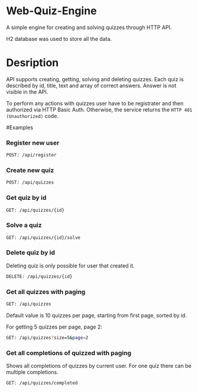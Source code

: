 # Web-Quiz-Engine
A simple engine for creating and solving quizzes through HTTP API.

H2 database was used to store all the data.

# Desription

API supports creating, getting, solving and deleting quizzes. Each quiz is described by id, title, text and array of correct answers. Answer is not visible in the API.

To perform any actions with quizzes user have to be registrater and then authorized via HTTP Basic Auth. Otherwise, the service returns the `HTTP 401 (Unauthorized)` code.

#Examples

### Register new user
```sh
POST: /api/register
```

### Create new quiz
```sh
POST: /api/quizzes
```

### Get quiz by id

```sh
GET: /api/quizzes/{id}
```

### Solve a quiz

```sh
GET: /api/quizzes/{id}/solve
```

### Delete quiz by id

Deleting quiz is only possible for user that created it.

```sh
DELETE: /api/quizzes/{id}
```

### Get all quizzes with paging

```sh
GET: /api/quizzes
```
Default value is 10 quizzes per page, starting from first page, sorted by id.

For getting 5 quizzes per page, page 2:

```sh
GET: /api/quizzes?size=5&page=2
```

### Get all completions of quizzed with paging

Shows all completions of quizzes by current user. For one quiz there can be multiple completions.

```sh
GET: /api/quizzes/completed
```





